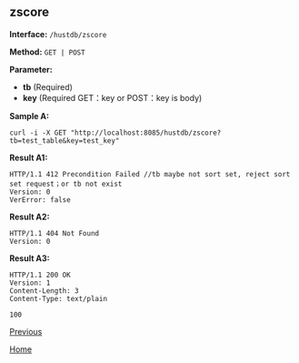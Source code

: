 ## zscore ##

**Interface:** `/hustdb/zscore`

**Method:** `GET | POST`

**Parameter:** 

*  **tb** (Required)  
*  **key** (Required GET：key or POST：key is body)  

**Sample A:**

    curl -i -X GET "http://localhost:8085/hustdb/zscore?tb=test_table&key=test_key"

**Result A1:**

	HTTP/1.1 412 Precondition Failed //tb maybe not sort set, reject sort set request；or tb not exist
	Version: 0
	VerError: false

**Result A2:**

	HTTP/1.1 404 Not Found
	Version: 0

**Result A3:**

	HTTP/1.1 200 OK
	Version: 1
	Content-Length: 3
	Content-Type: text/plain

	100

[Previous](../hustdb.md)

[Home](../../../index.md)